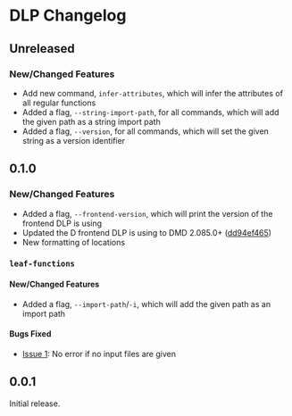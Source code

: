 # DLP Changelog

## Unreleased

### New/Changed Features

* Add new command, `infer-attributes`, which will infer the attributes of all
regular functions
* Added a flag, `--string-import-path`, for all commands, which will add the
given path as a string import path
* Added a flag, `--version`, for all commands, which will set the given string
as a version identifier

## 0.1.0
### New/Changed Features

* Added a flag, `--frontend-version`, which will print the version of the
frontend DLP is using
* Updated the D frontend DLP is using to DMD 2.085.0+ ([dd94ef465](https://github.com/dlang/dmd/commit/dd94ef465342d47a94f6c587638c49ce42f54590))
* New formatting of locations

### `leaf-functions`

#### New/Changed Features

* Added a flag, `--import-path`/`-i`, which will add the given path as an import
path

#### Bugs Fixed

* [Issue 1](https://github.com/jacob-carlborg/dlp/issues/1): No error if no input files are given

## 0.0.1

Initial release.
